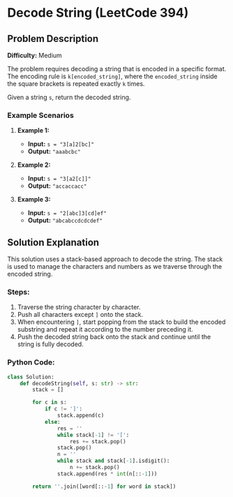 

# Decode String (LeetCode 394)

## Problem Description

**Difficulty:** Medium

The problem requires decoding a string that is encoded in a specific format. The encoding rule is `k[encoded_string]`, where the `encoded_string` inside the square brackets is repeated exactly `k` times. 

Given a string `s`, return the decoded string.

### Example Scenarios

1. **Example 1:**
   - **Input:** `s = "3[a]2[bc]"`
   - **Output:** `"aaabcbc"`

2. **Example 2:**
   - **Input:** `s = "3[a2[c]]"`
   - **Output:** `"accaccacc"`

3. **Example 3:**
   - **Input:** `s = "2[abc]3[cd]ef"`
   - **Output:** `"abcabccdcdcdef"`

## Solution Explanation

This solution uses a stack-based approach to decode the string. The stack is used to manage the characters and numbers as we traverse through the encoded string. 

### Steps:
1. Traverse the string character by character.
2. Push all characters except `]` onto the stack.
3. When encountering `]`, start popping from the stack to build the encoded substring and repeat it according to the number preceding it.
4. Push the decoded string back onto the stack and continue until the string is fully decoded.

### Python Code:

```python
class Solution:
    def decodeString(self, s: str) -> str:
        stack = []

        for c in s:
            if c != ']':
                stack.append(c)
            else:
                res = ''
                while stack[-1] != '[':
                    res += stack.pop()
                stack.pop()
                n = ''
                while stack and stack[-1].isdigit():
                    n += stack.pop()
                stack.append(res * int(n[::-1]))

        return ''.join([word[::-1] for word in stack])
```

